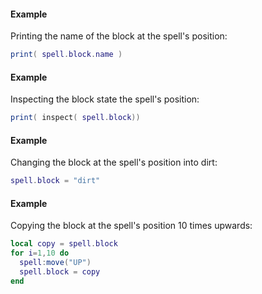 #### Example
Printing the name of the block at the spell's position:
```lua
print( spell.block.name )
```
#### Example
Inspecting the block state the spell's position:
```lua
print( inspect( spell.block))
```
#### Example
Changing the block at the spell's position into dirt:
```lua
spell.block = "dirt"
```
#### Example
Copying the block at the spell's position 10 times upwards:
```lua
local copy = spell.block
for i=1,10 do
  spell:move("UP")
  spell.block = copy
end
```
